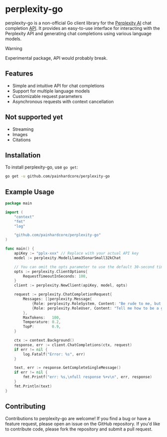 # perplexity-go

perplexity-go is a non-official Go client library for the [Perplexity AI](https://www.perplexity.ai/) chat completion [API](https://docs.perplexity.ai/reference/post_chat_completions). It provides an easy-to-use interface for interacting with the Perplexity API and generating chat completions using various language models.

> [!WARNING]
> Experimental package, API would probably break.

## Features

- Simple and intuitive API for chat completions
- Support for multiple language models
- Customizable request parameters
- Asynchronous requests with context cancellation

## Not supported yet

- Streaming
- Images
- Citations

## Installation

To install perplexity-go, use `go get`:

```bash
go get -u github.com/painhardcore/perplexity-go
```

## Example Usage
```go
package main

import (
	"context"
	"fmt"
	"log"

	"github.com/painhardcore/perplexity-go"
)

func main() {
	apiKey := "pplx-xxx" // Replace with your actual API key
	model := perplexity.ModelLlama3SonarSmall32kChat

	// You can omit the opts parameter to use the default 30-second timeout
	opts := perplexity.ClientOptions{
		RequestTimeoutInSeconds: 100,
    }
	client := perplexity.NewClient(apiKey, model, opts)

	request := perplexity.ChatCompletionRequest{
		Messages: []perplexity.Message{
			{Role: perplexity.RoleSystem, Content: "Be rude to me, but respect me"},
			{Role: perplexity.RoleUser, Content: "Tell me how to be a good dev and solve all tickets in my sprints"},
		},
		MaxTokens:   100,
		Temperature: 0.2,
		TopP:        0.9,
	}

	ctx := context.Background()
	response, err := client.ChatCompletions(ctx, request)
	if err != nil {
		log.Fatalf("Error: %s", err)
	}

	text, err := response.GetCompleteSingleMessage()
	if err != nil {
		fmt.Printf("err: %s,\nfull response %+v\n", err, response)
	}
	fmt.Println(text)
}
```

## Contributing

Contributions to perplexity-go are welcome! If you find a bug or have a feature request, please open an issue on the GitHub repository. If you'd like to contribute code, please fork the repository and submit a pull request.
